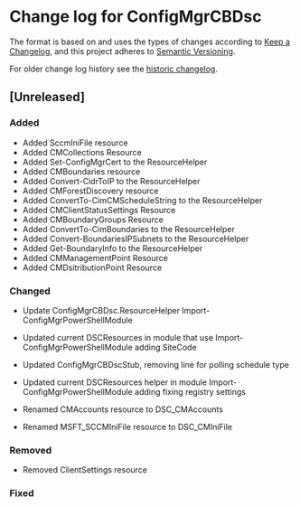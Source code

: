 # Change log for ConfigMgrCBDsc

The format is based on and uses the types of changes according to [Keep a Changelog](https://keepachangelog.com/en/1.0.0/),
and this project adheres to [Semantic Versioning](https://semver.org/spec/v2.0.0.html).

For older change log history see the [historic changelog](HISTORIC_CHANGELOG.md).

## [Unreleased]

### Added

- Added SccmIniFile resource
- Added CMCollections Resource
- Added Set-ConfigMgrCert to the ResourceHelper
- Added CMBoundaries resource
- Added Convert-CidrToIP to the ResourceHelper
- Added CMForestDiscovery resource
- Added ConvertTo-CimCMScheduleString to the ResourceHelper
- Added CMClientStatusSettings Resource
- Added CMBoundaryGroups Resource
- Added ConvertTo-CimBoundaries to the ResourceHelper
- Added Convert-BoundariesIPSubnets to the ResourceHelper
- Added Get-BoundaryInfo to the ResourceHelper
- Added CMManagementPoint Resource
- Added CMDsitributionPoint Resource

### Changed

- Update ConfigMgrCBDsc.ResourceHelper Import-ConfigMgrPowerShellModule

- Updated current DSCResources in module that use Import-ConfigMgrPowerShellModule
  adding SiteCode

- Updated ConfigMgrCBDscStub, removing line for polling schedule type

- Updated current DSCResources helper in module Import-ConfigMgrPowerShellModule
  adding fixing registry settings

- Renamed CMAccounts resource to DSC_CMAccounts

- Renamed MSFT_SCCMIniFile resource to DSC_CMIniFile

### Removed

- Removed ClientSettings resource

### Fixed
